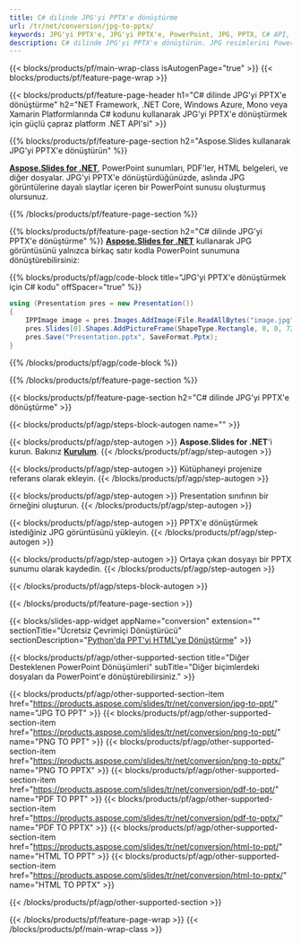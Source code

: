 ```yaml
---
title: C# dilinde JPG'yi PPTX'e dönüştürme
url: /tr/net/conversion/jpg-to-pptx/
keywords: JPG'yi PPTX'e, JPG'yi PPTX'e, PowerPoint, JPG, PPTX, C# API, .NET Library'ye dönüştürün
description: C# dilinde JPG'yi PPTX'e dönüştürün. JPG resimlerini PowerPoint'e dönüştürmek için .NET kitaplık API'sini kullanın
---
```


{{< blocks/products/pf/main-wrap-class isAutogenPage="true" >}}
{{< blocks/products/pf/feature-page-wrap >}}

{{< blocks/products/pf/feature-page-header h1="C# dilinde JPG'yi PPTX'e dönüştürme" h2="NET Framework, .NET Core, Windows Azure, Mono veya Xamarin Platformlarında C# kodunu kullanarak JPG'yi PPTX'e dönüştürmek için güçlü çapraz platform .NET API'si" >}}

{{% blocks/products/pf/feature-page-section h2="Aspose.Slides kullanarak JPG'yi PPTX'e dönüştürün" %}}

[**Aspose.Slides for .NET**](https://products.aspose.com/slides/tr/net/), PowerPoint sunumları, PDF'ler, HTML belgeleri, ve diğer dosyalar. JPG'yi PPTX'e dönüştürdüğünüzde, aslında JPG görüntülerine dayalı slaytlar içeren bir PowerPoint sunusu oluşturmuş olursunuz.

{{% /blocks/products/pf/feature-page-section %}}


{{% blocks/products/pf/feature-page-section  h2="C# dilinde JPG'yi PPTX'e dönüştürme" %}}
[**Aspose.Slides for .NET**](https://products.aspose.com/slides/tr/net/) kullanarak JPG görüntüsünü yalnızca birkaç satır kodla PowerPoint sunumuna dönüştürebilirsiniz:

{{% blocks/products/pf/agp/code-block title="JPG'yi PPTX'e dönüştürmek için C# kodu" offSpacer="true" %}}
```cs
using (Presentation pres = new Presentation())
{
    IPPImage image = pres.Images.AddImage(File.ReadAllBytes("image.jpg"));
    pres.Slides[0].Shapes.AddPictureFrame(ShapeType.Rectangle, 0, 0, 720, 540, image);
    pres.Save("Presentation.pptx", SaveFormat.Pptx);
}
```
{{% /blocks/products/pf/agp/code-block %}}

{{% /blocks/products/pf/feature-page-section %}}




{{< blocks/products/pf/feature-page-section  h2="C# dilinde JPG'yi PPTX'e dönüştürme" >}}


{{< blocks/products/pf/agp/steps-block-autogen name="" >}}


{{< blocks/products/pf/agp/step-autogen >}}
**Aspose.Slides for .NET**'i kurun. Bakınız [**Kurulum**](https://docs.aspose.com/slides/net/installation/).
{{< /blocks/products/pf/agp/step-autogen >}}

{{< blocks/products/pf/agp/step-autogen >}}
Kütüphaneyi projenize referans olarak ekleyin.
{{< /blocks/products/pf/agp/step-autogen >}}

{{< blocks/products/pf/agp/step-autogen >}}
Presentation sınıfının bir örneğini oluşturun.
{{< /blocks/products/pf/agp/step-autogen >}}

{{< blocks/products/pf/agp/step-autogen >}}
PPTX'e dönüştürmek istediğiniz JPG görüntüsünü yükleyin.
{{< /blocks/products/pf/agp/step-autogen >}}

{{< blocks/products/pf/agp/step-autogen >}}
Ortaya çıkan dosyayı bir PPTX sunumu olarak kaydedin.
{{< /blocks/products/pf/agp/step-autogen >}}


{{< /blocks/products/pf/agp/steps-block-autogen >}}


{{< /blocks/products/pf/feature-page-section >}}




{{< blocks/slides-app-widget  appName="conversion" extension="" sectionTitle="Ücretsiz Çevrimiçi Dönüştürücü" sectionDescription="[Python'da PPT'yi HTML'ye Dönüştürme](https://products.aspose.com/slides/tr/en/python-net/conversion/ppt-to-html/)" >}}

{{< blocks/products/pf/agp/other-supported-section title="Diğer Desteklenen PowerPoint Dönüşümleri" subTitle="Diğer biçimlerdeki dosyaları da PowerPoint'e dönüştürebilirsiniz." >}}

{{< blocks/products/pf/agp/other-supported-section-item href="https://products.aspose.com/slides/tr/net/conversion/jpg-to-ppt/" name="JPG TO PPT" >}}
{{< blocks/products/pf/agp/other-supported-section-item href="https://products.aspose.com/slides/tr/net/conversion/png-to-ppt/" name="PNG TO PPT" >}}
{{< blocks/products/pf/agp/other-supported-section-item href="https://products.aspose.com/slides/tr/net/conversion/png-to-pptx/" name="PNG TO PPTX" >}}
{{< blocks/products/pf/agp/other-supported-section-item href="https://products.aspose.com/slides/tr/net/conversion/pdf-to-ppt/" name="PDF TO PPT" >}}
{{< blocks/products/pf/agp/other-supported-section-item href="https://products.aspose.com/slides/tr/net/conversion/pdf-to-pptx/" name="PDF TO PPTX" >}}
{{< blocks/products/pf/agp/other-supported-section-item href="https://products.aspose.com/slides/tr/net/conversion/html-to-ppt/" name="HTML TO PPT" >}}
{{< blocks/products/pf/agp/other-supported-section-item href="https://products.aspose.com/slides/tr/net/conversion/html-to-pptx/" name="HTML TO PPTX" >}}


{{< /blocks/products/pf/agp/other-supported-section >}}

{{< /blocks/products/pf/feature-page-wrap >}}
{{< /blocks/products/pf/main-wrap-class >}}